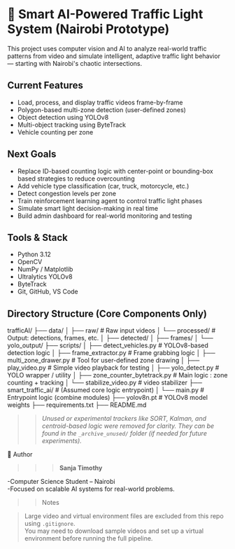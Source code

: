 # 🚦 Smart AI-Powered Traffic Light System (Nairobi Prototype)

This project uses computer vision and AI to analyze real-world traffic patterns from video and simulate intelligent, adaptive traffic light behavior — starting with Nairobi's chaotic intersections.


## Current Features

- Load, process, and display traffic videos frame-by-frame
- Polygon-based multi-zone detection (user-defined zones)
- Object detection using YOLOv8
- Multi-object tracking using ByteTrack
- Vehicle counting per zone



## Next Goals

- Replace ID-based counting logic with center-point or bounding-box based strategies to reduce overcounting
- Add vehicle type classification (car, truck, motorcycle, etc.)
- Detect congestion levels per zone
- Train reinforcement learning agent to control traffic light phases
- Simulate smart light decision-making in real time
- Build admin dashboard for real-world monitoring and testing



## Tools & Stack

- Python 3.12
- OpenCV
- NumPy / Matplotlib
- Ultralytics YOLOv8
- ByteTrack
- Git, GitHub, VS Code



## Directory Structure (Core Components Only)



trafficAI/
├── data/
│   ├── raw/                 # Raw input videos
│   └── processed/           # Output: detections, frames, etc.
│       ├── detected/
│       ├── frames/
│       └── yolo\_output/
├── scripts/
│   ├── detect\_vehicles.py         # YOLOv8-based detection logic
│   ├── frame\_extractor.py         # Frame grabbing logic
│   ├── multi\_zone\_drawer.py       # Tool for user-defined zone drawing
│   ├── play\_video.py              # Simple video playback for testing
│   ├── yolo\_detect.py             # YOLO wrapper / utility
│   ├── zone\_counter\_bytetrack.py  # Main logic : zone counting + tracking
│   └── stabilize\_video.py         # video stabilizer
├── smart\_traffic\_ai/            # (Assumed core logic entrypoint) 
│   └── main.py                    # Entrypoint logic (combine modules)
├── yolov8n.pt                     # YOLOv8 model weights
├── requirements.txt
├── README.md


>> *Unused or experimental trackers like SORT, Kalman, and centroid-based logic were removed for clarity. They can be found in the `_archive_unused/` folder (if needed for future experiments).*


👤 Author

>>>**Sanja Timothy**
  
-Computer Science Student – Nairobi  
-Focused on scalable AI systems for real-world problems.



>> Notes

> Large video and virtual environment files are excluded from this repo using `.gitignore`.  
> You may need to download sample videos and set up a virtual environment before running the full pipeline.
